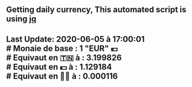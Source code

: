 ## Getting daily currency, This automated script is using [jq](https://stedolan.github.io/jq/)
## Last Update:  2020-06-05 à 17:00:01 </br># Monaie de base : 1 "EUR" 💶 </br> # Equivaut en 🇹🇳 à :  3.199826 </br> # Equivaut en 💵 à : 1.129184</br> # Equivaut en 🐱‍💻 à :  0.000116
